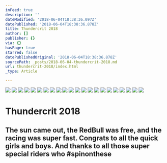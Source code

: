 ```yaml
---
inFeed: true
description: ''
dateModified: '2018-06-04T18:38:36.097Z'
datePublished: '2018-06-04T18:38:36.878Z'
title: Thundercrit 2018
author: []
publisher: {}
via: {}
hasPage: true
starred: false
datePublishedOriginal: '2018-06-04T18:38:36.878Z'
sourcePath: _posts/2018-06-04-thundercrit-2018.md
url: thundercrit-2018/index.html
_type: Article

---
```

![](https://the-grid-user-content.s3-us-west-2.amazonaws.com/21e6360e-60c9-4a0d-98e5-57cadd474aa5.jpg)
![](https://the-grid-user-content.s3-us-west-2.amazonaws.com/2de2928c-1c30-4d4a-b980-912c037d0a0d.jpg)
![](https://the-grid-user-content.s3-us-west-2.amazonaws.com/011d0ebc-3e3b-4b68-9f65-427b5ef3e715.jpg)
![](https://the-grid-user-content.s3-us-west-2.amazonaws.com/5d136a27-f31b-4e8e-a1e5-a9c21ae5fd7b.jpg)
![](https://the-grid-user-content.s3-us-west-2.amazonaws.com/3135d01e-1255-4b8d-be41-c26f7741ea99.jpg)
![](https://the-grid-user-content.s3-us-west-2.amazonaws.com/055f1afa-5100-4e4f-bf2c-dc5419b65faf.jpg)
![](https://the-grid-user-content.s3-us-west-2.amazonaws.com/388862c4-f545-4e34-b4e1-b6cd07aacc14.jpg)
![](https://the-grid-user-content.s3-us-west-2.amazonaws.com/5877020a-be37-4493-823a-1601a203962e.jpg)
![](https://the-grid-user-content.s3-us-west-2.amazonaws.com/ea4edc9e-3583-4ec0-84c3-23d170733aa8.jpg)
![](https://the-grid-user-content.s3-us-west-2.amazonaws.com/04c3f2ce-d3b2-403d-adfa-df9df1cb93be.jpg)
![](https://the-grid-user-content.s3-us-west-2.amazonaws.com/c6cf4164-eca3-4768-8875-edf35427ac89.jpg)
![](https://the-grid-user-content.s3-us-west-2.amazonaws.com/8345a92d-cbbc-4486-91a5-c63705262a6d.jpg)
![](https://the-grid-user-content.s3-us-west-2.amazonaws.com/a63c6d36-cf8b-47c7-abd5-c02c4371c662.jpg)
![](https://the-grid-user-content.s3-us-west-2.amazonaws.com/44790aaf-be3c-4b40-8d8c-efb2026e36e1.jpg)
![](https://the-grid-user-content.s3-us-west-2.amazonaws.com/c892f266-b732-4d62-adfe-0933b0571c3d.jpg)
![](https://the-grid-user-content.s3-us-west-2.amazonaws.com/b28b8497-8537-4cb9-a178-c425bc549f4f.jpg)
![](https://the-grid-user-content.s3-us-west-2.amazonaws.com/f5e83738-886c-428a-8723-3a48ce64b9e1.jpg)
![](https://the-grid-user-content.s3-us-west-2.amazonaws.com/bb5c9ac5-9bab-4f71-9e53-7be233f521bd.jpg)
![](https://the-grid-user-content.s3-us-west-2.amazonaws.com/badfebea-9117-46dc-acec-6e1ff4132ee6.jpg)
![](https://the-grid-user-content.s3-us-west-2.amazonaws.com/345cd4fd-8021-4760-917b-7d8808369e62.jpg)
![](https://the-grid-user-content.s3-us-west-2.amazonaws.com/4955a4cc-daa0-428e-9359-c1e3bebf4520.jpg)
![](https://the-grid-user-content.s3-us-west-2.amazonaws.com/768ca49b-7dbc-4be2-b197-a4158bd63154.jpg)

# Thundercrit 2018

## The sun came out, the RedBull was free, and the racing was super fast. Congrats to all the quick girls and boys. And thanks to all those super special riders who \#spinonthese